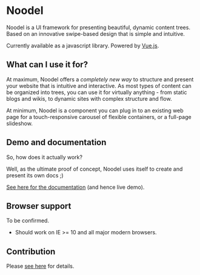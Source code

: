# Noodel

Noodel is a UI framework for presenting beautiful, dynamic content trees. Based on an innovative swipe-based design that is simple and intuitive.

Currently available as a javascript library. Powered by [Vue.js](https://vuejs.org/).

## What can I use it for?

At maximum, Noodel offers a *completely new way* to structure and present your website
that is intuitive and interactive. As most types of content can be organized into trees, you can use it for virtually anything - from static blogs and wikis, to dynamic sites with complex structure and flow.

At minimum, Noodel is a component you can plug in to an existing web page for a touch-responsive carousel of flexible containers, or a full-page slideshow.

## Demo and documentation

So, how does it actually work? 

Well, as the ultimate proof of concept, Noodel uses itself to create and present its own docs ;)

[See here for the documentation](https://zlu883.github.io/Noodel/) (and hence live demo).

## Browser support

To be confirmed.

- Should work on IE >= 10 and all major modern browsers.

## Contribution

Please [see here](https://github.com/zlu883/Noodel/blob/master/CONTRIBUTING.md) for details.
